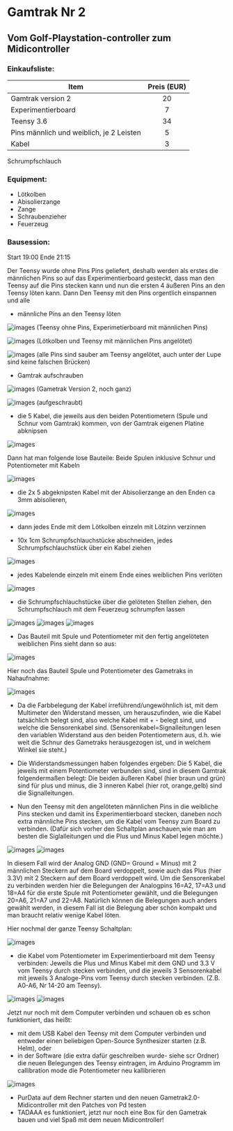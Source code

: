 # Gamtrak Nr 2 

## Vom Golf-Playstation-controller zum Midicontroller

### Einkaufsliste:                                     

Item                                       | Preis (EUR)
-------------------------------------------|:-------:
Gamtrak version 2                          | 20 
Experimentierboard                         | 7
Teensy 3.6                                 | 34 
Pins männlich und weiblich, je 2 Leisten   | 5
Kabel                                      | 3
Schrumpfschlauch


### Equipment:

* Lötkolben
* Abisolierzange
* Zange
* Schraubenzieher
* Feuerzeug

### Bausession:

Start 19:00 Ende 21:15

Der Teensy wurde ohne Pins Pins geliefert, deshalb werden als erstes die männlichen Pins so auf das Experimentierboard gesteckt, dass man den Teensy auf die Pins stecken kann und nun
die ersten 4 äußeren Pins an den Teensy löten kann. 
Dann Den Teensy mit den Pins orgentlich einspannen und alle 
* männliche Pins an den Teensy löten

![images](images/IMG_0004.JPG)
(Teensy ohne Pins, Experimetierboard mit männlichen Pins)

![images](images/IMG_0006.JPG)
(Lötkolben und Teensy mit männlichen Pins angelötet)

![images](images/IMG_0007.JPG)
(alle Pins sind sauber am Teensy angelötet, auch unter der Lupe sind keine falschen Brücken)


* Gamtrak aufschrauben

![images](images/IMG_0009.JPG)
(Gametrak Version 2, noch ganz)

![images](images/IMG_0010.JPG)
(aufgeschraubt)


* die 5 Kabel, die jeweils aus den beiden Potentiometern (Spule und Schnur vom Gamtrak) kommen, von der Gamtrak eigenen Platine abknipsen

![images](images/IMG_0012.JPG)

Dann hat man folgende lose Bauteile: Beide Spulen inklusive Schnur und Potentiometer mit Kabeln 

![images](images/IMG_0015.JPG)

* die 2x 5 abgeknipsten Kabel mit der Abisolierzange an den Enden ca 3mm abisolieren,

![images](images/IMG_0016.JPG)

* dann jedes Ende mit dem Lötkolben einzeln mit Lötzinn verzinnen

* 10x 1cm Schrumpfschlauchstücke abschneiden, jedes Schrumpfschlauchstück über ein Kabel ziehen

![images](images/IMG_0021.JPG)

* jedes Kabelende einzeln mit einem Ende eines weiblichen Pins verlöten

![images](images/IMG_0019.JPG)



* die Schrumpfschlauchstücke über die gelöteten Stellen ziehen, den Schrumpfschlauch mit dem Feuerzeug schrumpfen lassen

![images](images/IMG_0022.JPG)
![images](images/IMG_0023.JPG)
![images](images/IMG_0020.JPG)


* Das Bauteil mit Spule und Potentiometer mit den fertig angelöteten weiblichen Pins sieht dann so aus:

![images](images/IMG_0024.JPG)

Hier noch das Bauteil Spule und Potentiometer des Gametraks in Nahaufnahme:

![images](images/IMG_0025.JPG)

* Da die Farbbelegung der Kabel irreführend/ungewöhnlich ist, mit dem Multimeter den Widerstand messen, um herauszufinden, wie die Kabel tatsächlich belegt sind, also welche Kabel mit + - belegt sind, und welche die Sensorenkabel sind.
(Sensorenkabel=Signalleitungen lesen den variablen Widerstand aus den beiden Potentiometern aus, d.h. wie weit die Schnur des Gametraks herausgezogen ist, und in welchem Winkel sie steht.)

* Die Widerstandsmessungen haben folgendes ergeben: Die 5 Kabel, die jeweils mit einem Potentiometer verbunden sind, sind in diesem Gamtrak folgendermaßen belegt: Die beiden äußeren Kabel (hier braun und grün) sind für plus und minus, die 3 inneren Kabel (hier rot, orange,gelb) sind die Signalleitungen. 

* Nun den Teensy mit den angelöteten männlichen Pins in die weibliche Pins stecken und damit ins Experimentierboard stecken, daneben noch extra männliche Pins stecken, um die Kabel vom Teensy zum Board zu verbinden. (Dafür sich vorher den Schaltplan anschauen,wie man am besten die Siglalleitungen und die Plus und Minus Kabel legen möchte.)

![images](images/IMG_0026.JPG)
![images](images/IMG_0030.JPG)


In diesem Fall wird der Analog GND (GND= Ground = Minus) mit 2 männlichen Steckern auf dem Board verdoppelt, sowie auch das Plus (hier 3.3V) mit 2 Steckern auf dem Board verdoppelt wird.
Um die Sensorenkabel zu verbinden werden hier die Belegungen der Analogpins 16=A2, 17=A3 und 18=A4 für die erste Spule mit Potentiometer gewählt, und die Belegungen 20=A6, 21=A7 und 22=A8. 
Natürlich können die Belegungen auch anders gewählt werden, in diesem Fall ist die Belegung aber schön kompakt und man braucht relativ wenige Kabel löten. 

Hier nochmal der ganze Teensy Schaltplan:

![images](images/Teensy.jpeg)


* die Kabel vom Potentiometer im Experimentierboard mit dem Teensy verbinden: Jeweils die Plus und Minus Kabel mit dem GND und 3.3 V vom Teensy durch stecken verbinden, und die jeweils 3 Sensorenkabel mit jeweils 3 Analoge-Pins vom Teensy durch stecken verbinden. (Z.B. A0-A6, Nr 14-20 am Teensy).

![images](images/IMG_0027.JPG)
![images](images/IMG_0029.JPG)


Jetzt nur noch mit dem Computer verbinden und schauen ob es schon funktioniert,
das heißt:
* mit dem USB Kabel den Teensy mit dem Computer verbinden und entweder einen beliebigen Open-Source Synthesizer starten (z.B. Helm), oder
* in der Software (die extra dafür geschreiben wurde- siehe scr Ordner) die neuen Belegungen des Teensy eintragen, im Arduino Programm im callibration mode die Potentiometer neu kallibrieren

![images](images/IMG_0031.JPG)

* PurData auf dem Rechner starten und den neuen Gametrak2.0- Midicontroller mit den Patches von Pd testen
* TADAAA es funktioniert, jetzt nur noch eine Box für den Gametrak bauen und viel Spaß mit dem neuen Midicontroller! 
